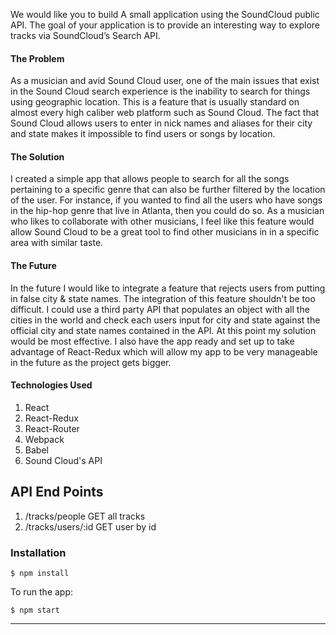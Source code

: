We would like you to build A small application using the SoundCloud public API. The goal of your application is to provide an interesting way to explore tracks via SoundCloud’s Search API.

#### The Problem
As a musician and avid Sound Cloud user, one of the main issues that exist in the Sound Cloud search experience is the inability to search for things using geographic location. This is a feature that is usually standard on almost every high caliber web platform such as Sound Cloud. The fact that Sound Cloud allows users to enter in nick names and aliases for their city and state makes it impossible to find users or songs by location.

#### The Solution
I created a simple app that allows people to search for all the songs pertaining to a specific genre that can also be further filtered by the location of the user. For instance, if you wanted to find all the users who have songs in the hip-hop genre that live in Atlanta, then you could do so. As a musician who likes to collaborate with other musicians, I feel like this feature would allow Sound Cloud to be a great tool to find other musicians in in a specific area with similar taste.

#### The Future
In the future I would like to integrate a feature that rejects users from putting in false city & state names. The integration of this feature shouldn't be too difficult. I could use a third party API that populates an object with all the cities in the world and check each users input for city and state against the official city and state names contained in the API. At this point my solution would be most effective. I also have the app ready and set up to take advantage of React-Redux which will allow my app to be very manageable in the future as the project gets bigger.

#### Technologies Used

1. React
2. React-Redux
3. React-Router
4. Webpack
5. Babel
6. Sound Cloud's API

## API End Points

1. /tracks/people GET all tracks
2. /tracks/users/:id GET user by id

### Installation

```
$ npm install
```

To run the app:

```
$ npm start
```

---
